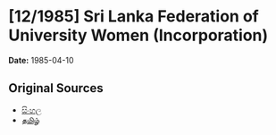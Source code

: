 # [12/1985] Sri Lanka Federation of University Women (Incorporation)

**Date:** 1985-04-10

## Original Sources

- [සිංහල](https://documents.gov.lk/view/acts/1985/4/12-1985_S.pdf)
- [தமிழ்](https://documents.gov.lk/view/acts/1985/4/12-1985_T.pdf)
